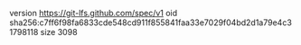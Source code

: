 version https://git-lfs.github.com/spec/v1
oid sha256:c7ff6f98fa6833cde548cd911f855841faa33e7029f04bd2d1a79e4c31798118
size 3098
